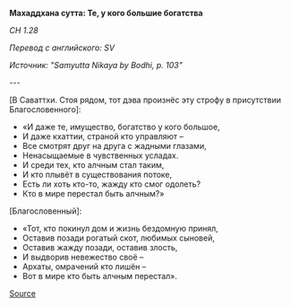 **Махаддхана сутта: Те, у кого большие богатства**

*СН 1\.28*

*Перевод с английского: SV*

*Источник: "Samyutta Nikaya by Bodhi, p\. 103"*

\-\-\-

\[В Саваттхи\. Стоя рядом, тот дэва произнёс эту строфу в присутствии Благословенного\]:

* «И даже те, имущество, богатство у кого большое,
* И даже кхаттии, страной кто управляют –
* Все смотрят друг на друга с жадными глазами,
* Ненасыщаемые в чувственных усладах\.
* И среди тех, кто алчным стал таким,
* И кто плывёт в существования потоке,
* Есть ли хоть кто\-то, жажду кто смог одолеть?
* Кто в мире перестал быть алчным?»

\[Благословенный\]:

* «Тот, кто покинул дом и жизнь бездомную принял,
* Оставив позади рогатый скот, любимых сыновей,
* Оставив жажду позади, оставив злость,
* И выдворив невежество своё –
* Архаты, омрачений кто лишён –
* Вот в мире кто быть алчным перестал»\.

[Source](https://www\.theravada\.ru/Teaching/Canon/Suttanta/Texts/sn1_28\-mahaddhana\-sutta\-sv\.htm)